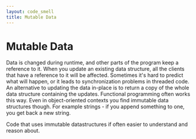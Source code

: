 ```yaml
---
layout: code_smell
title: Mutable Data
---
```


# Mutable Data
Data is changed during runtime, and other parts of the program keep a reference to it. When you update an existing data structure, all the clients that have a reference to it will be affected. Sometimes it's hard to predict what will happen, or it leads to synchronization problems in threaded code. An alternative to updating the data in-place is to return a copy of the whole data structure containing the updates. Functional programming often works this way. Even in object-oriented contexts you find immutable data structures though. For example strings - if you append something to one, you get back a new string.

Code that uses immutable datastructures if often easier to understand and reason about.

